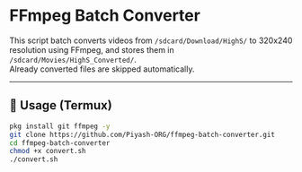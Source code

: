 # FFmpeg Batch Converter

This script batch converts videos from `/sdcard/Download/HighS/` to 320x240 resolution using FFmpeg, and stores them in `/sdcard/Movies/HighS_Converted/`.  
Already converted files are skipped automatically.

---

## 🔧 Usage (Termux)

```bash
pkg install git ffmpeg -y
git clone https://github.com/Piyash-ORG/ffmpeg-batch-converter.git
cd ffmpeg-batch-converter
chmod +x convert.sh
./convert.sh
